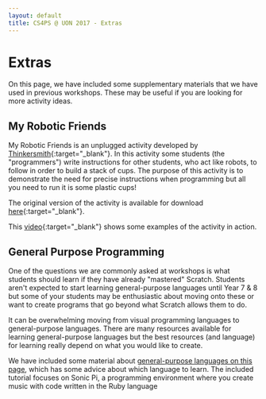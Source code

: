 ```yaml
---
layout: default
title: CS4PS @ UON 2017 - Extras
---
```


# Extras

On this page, we have included some supplementary materials that we have used in previous workshops.
These may be useful if you are looking for more activity ideas.

## My Robotic Friends

My Robotic Friends is an unplugged activity developed by [Thinkersmith](http://thinkersmith.org/){:target="_blank"}.
In this activity some students (the "programmers") write instructions for other students, who act like robots, to follow in order to build a stack of cups. 
The purpose of this activity is to demonstrate the need for precise instructions when programming but all you need to run it is some plastic cups!

The original version of the activity is available for download [here](https://csedweek.org/unplugged/thinkersmith){:target="_blank"}.

This [video](https://www.youtube.com/watch?v=xaW3PAzHxCU){:target="_blank"} shows some examples of the activity in action.

## General Purpose Programming

One of the questions we are commonly asked at workshops is what students should learn if they have already "mastered" Scratch.
Students aren't expected to start learning general-purpose languages until Year 7 & 8 but some of your students may be enthusiastic about moving onto these or want to create programs that go beyond what Scratch allows them to do.

It can be overwhelming moving from visual programming languages to general-purpose languages. 
There are many resources available for learning general-purpose languages but the best resources (and language) for learning really depend on what you would like to create.

We have included some material about [general-purpose languages on this page](sonic_pi), which has some advice about which language to learn.
The included tutorial focuses on Sonic Pi, a programming environment where you create music with code written in the Ruby language

